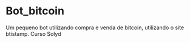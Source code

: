 # Bot_bitcoin
Um pequeno bot utilizando compra e venda de bitcoin, utilizando o site btistamp. Curso Solyd
